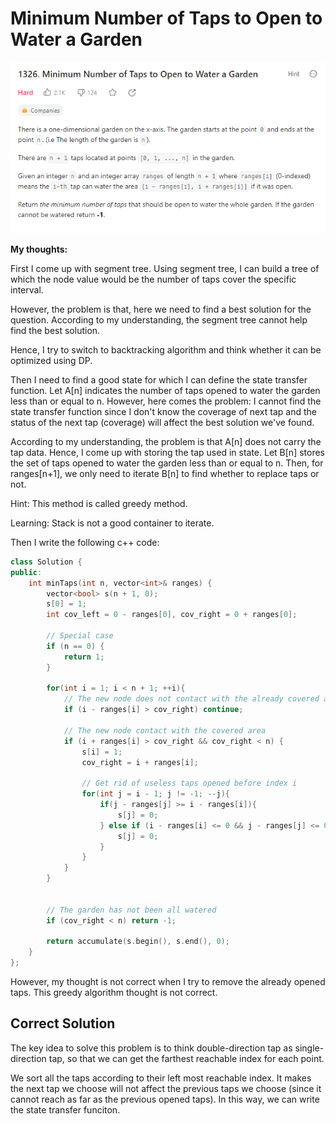 # Minimum Number of Taps to Open to Water a Garden

![q](pics/20230831114347.png)

**My thoughts:**

First I come up with segment tree. Using segment tree, I can build a tree of which the node value would be the number of taps cover the specific interval.

However, the problem is that, here we need to find a best solution for the question. According to my understanding, the segment tree cannot help find the best solution.

Hence, I try to switch to backtracking algorithm and think whether it can be optimized using DP.

Then I need to find a good state for which I can define the state transfer function. Let A[n] indicates the number of taps opened to water the garden less than or equal to n. However, here comes the problem: I cannot find the state transfer function since I don't know the coverage of next tap and the status of the next tap (coverage) will affect the best solution we've found.

According to my understanding, the problem is that A[n] does not carry the tap data. Hence, I come up with storing the tap used in state. Let B[n] stores the set of taps opened to water the garden less than or equal to n. Then, for ranges[n+1], we only need to iterate B[n] to find whether to replace taps or not.

Hint: This method is called greedy method.

Learning: Stack is not a good container to iterate.

Then I write the following c++ code:

```c++
class Solution {
public:
    int minTaps(int n, vector<int>& ranges) {
        vector<bool> s(n + 1, 0);
        s[0] = 1;
        int cov_left = 0 - ranges[0], cov_right = 0 + ranges[0];
        
        // Special case
        if (n == 0) {
            return 1;
        }

        for(int i = 1; i < n + 1; ++i){
            // The new node does not contact with the already covered area
            if (i - ranges[i] > cov_right) continue;

            // The new node contact with the covered area
            if (i + ranges[i] > cov_right && cov_right < n) {
                s[i] = 1;
                cov_right = i + ranges[i];

                // Get rid of useless taps opened before index i
                for(int j = i - 1; j != -1; --j){
                    if(j - ranges[j] >= i - ranges[i]){
                        s[j] = 0;
                    } else if (i - ranges[i] <= 0 && j - ranges[j] <= 0) {
                        s[j] = 0;
                    } 
                }
            }
        }


        // The garden has not been all watered
        if (cov_right < n) return -1;

        return accumulate(s.begin(), s.end(), 0);
    }
};
```

However, my thought is not correct when I try to remove the already opened taps. This greedy algorithm thought is not correct.

## Correct Solution

The key idea to solve this problem is to think double-direction tap as single-direction tap, so that we can get the farthest reachable index for each point.

We sort all the taps according to their left most reachable index. It makes the next tap we choose will not affect the previous taps we choose (since it cannot reach as far as the previous opened taps). In this way, we can write the state transfer funciton.

